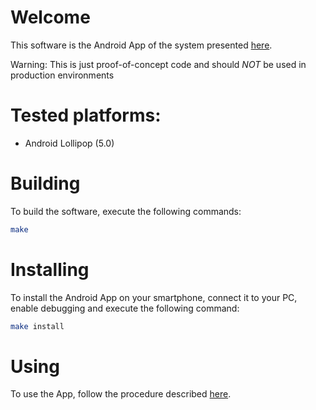 # Welcome

This software is the Android App of the system presented [here](https://github.com/eriknellessen/user-controlled-decryption-operations/).

Warning: This is just proof-of-concept code and should _NOT_ be used in production environments

# Tested platforms:

* Android Lollipop (5.0)

# Building

To build the software, execute the following commands:

```sh
make
```
# Installing

To install the Android App on your smartphone, connect it to your PC, enable debugging and execute the following command:

```sh
make install
```

# Using

To use the App, follow the procedure described [here](https://github.com/eriknellessen/user-controlled-decryption-operations/README.md).